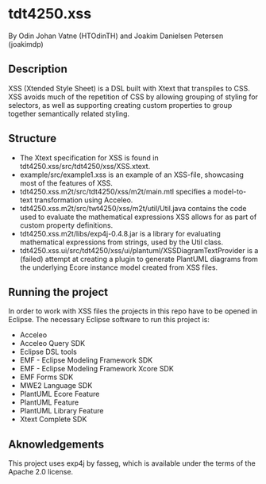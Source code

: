 # tdt4250.xss

By Odin Johan Vatne (HTOdinTH) and Joakim Danielsen Petersen (joakimdp)

## Description

XSS (Xtended Style Sheet) is a DSL built with Xtext that transpiles to CSS. XSS avoids much of the repetition of CSS by allowing grouping of styling for selectors, as well as supporting creating custom properties to group together semantically related styling.

## Structure

 * The Xtext specification for XSS is found in tdt4250.xss/src/tdt4250/xss/XSS.xtext.
 * example/src/example1.xss is an example of an XSS-file, showcasing most of the features of XSS.
 * tdt4250.xss.m2t/src/tdt4250/xss/m2t/main.mtl specifies a model-to-text transformation using Acceleo.
 * tdt4250.xss.m2t/src/twt4250/xss/m2t/util/Util.java contains the code used to evaluate the mathematical expressions XSS allows for as part of custom property definitions.
 * tdt4250.xss.m2t/libs/exp4j-0.4.8.jar is a library for evaluating mathematical expressions from strings, used by the Util class.
 * tdt4250.xss.ui/src/tdt4250/xss/ui/plantuml/XSSDiagramTextProvider is a (failed) attempt at creating a plugin to generate PlantUML diagrams from the underlying Ecore instance model created from XSS files.

## Running the project

In order to work with XSS files the projects in this repo have to be opened in Eclipse. The necessary Eclipse software to run this project is:
 * Acceleo
 * Acceleo Query SDK
 * Eclipse DSL tools
 * EMF - Eclipse Modeling Framework SDK
 * EMF - Eclipse Modeling Framework Xcore SDK
 * EMF Forms SDK
 * MWE2 Language SDK
 * PlantUML Ecore Feature
 * PlantUML Feature
 * PlantUML Library Feature
 * Xtext Complete SDK



## Aknowledgements

This project uses exp4j by fasseg, which is available under the terms of the Apache 2.0 license.